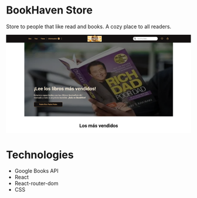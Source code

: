 # BookHaven Store

Store to people that like read and books. A cozy place to all readers.

![Screenshot](./public/images/screenshot.png)

# Technologies

- Google Books API
- React
- React-router-dom
- CSS